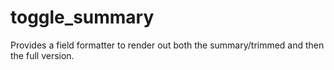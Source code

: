 toggle_summary
==============

Provides a field formatter to render out both the summary/trimmed and then the full version.
